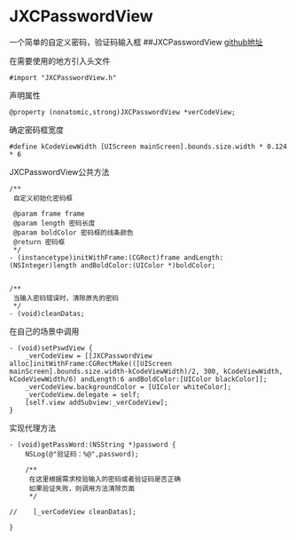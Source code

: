 # JXCPasswordView
一个简单的自定义密码，验证码输入框
##JXCPasswordView
[github地址](https://github.com/JiangXinCheng/JXCPasswordView)

在需要使用的地方引入头文件
```
#import "JXCPasswordView.h"
```

声明属性
```
@property (nonatomic,strong)JXCPasswordView *verCodeView;
```

确定密码框宽度
```
#define kCodeViewWidth [UIScreen mainScreen].bounds.size.width * 0.124 * 6
```


JXCPasswordView公共方法
```
/**
 自定义初始化密码框

 @param frame frame
 @param length 密码长度
 @param boldColor 密码框的线条颜色
 @return 密码框
 */
- (instancetype)initWithFrame:(CGRect)frame andLength:(NSInteger)length andBoldColor:(UIColor *)boldColor;


/**
 当输入密码错误时，清除原先的密码
 */
- (void)cleanDatas;
```

在自己的场景中调用
```
- (void)setPswdView {
    _verCodeView = [[JXCPasswordView alloc]initWithFrame:CGRectMake(([UIScreen mainScreen].bounds.size.width-kCodeViewWidth)/2, 300, kCodeViewWidth, kCodeViewWidth/6) andLength:6 andBoldColor:[UIColor blackColor]];
    _verCodeView.backgroundColor = [UIColor whiteColor];
    _verCodeView.delegate = self;
    [self.view addSubview:_verCodeView];
}
```

实现代理方法
```
- (void)getPassWord:(NSString *)password {
    NSLog(@"验证码：%@",password);
    
    /**
     在这里根据需求校验输入的密码或者验证码是否正确
     如果验证失败，则调用方法清除页面
     */
    
//    [_verCodeView cleanDatas];
    
}
```
